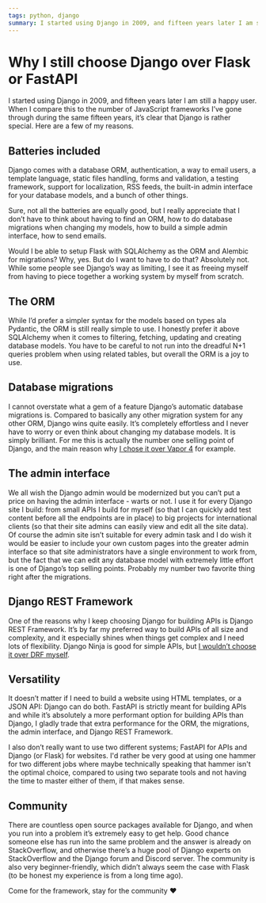 ```yaml
---
tags: python, django
summary: I started using Django in 2009, and fifteen years later I am still a happy user. When I compare this to the number of JavaScript frameworks I’ve gone through during the same fifteen years, it’s clear that Django is rather special.
---
```


# Why I still choose Django over Flask or FastAPI

I started using Django in 2009, and fifteen years later I am still a happy user. When I compare this to the number of JavaScript frameworks I’ve gone through during the same fifteen years, it’s clear that Django is rather special. Here are a few of my reasons.

## Batteries included
Django comes with a database ORM, authentication, a way to email users, a template language, static files handling, forms and validation, a testing framework, support for localization, RSS feeds, the built-in admin interface for your database models, and a bunch of other things.

Sure, not all the batteries are equally good, but I really appreciate that I don’t have to think about having to find an ORM, how to do database migrations when changing my models, how to build a simple admin interface, how to send emails.

Would I be able to setup Flask with SQLAlchemy as the ORM and Alembic for migrations? Why, yes. But do I want to have to do that? Absolutely not. While some people see Django’s way as limiting, I see it as freeing myself from having to piece together a working system by myself from scratch.

## The ORM
While I’d prefer a simpler syntax for the models based on types ala Pydantic, the ORM is still really simple to use. I honestly prefer it above SQLAlchemy when it comes to filtering, fetching, updating and creating database models. You have to be careful to not run into the dreadful N+1 queries problem when using related tables, but overall the ORM is a joy to use.

## Database migrations
I cannot overstate what a gem of a feature Django’s automatic database migrations is. Compared to basically any other migration system for any other ORM, Django wins quite easily. It’s completely effortless and I never have to worry or even think about changing my database models. It is simply brilliant. For me this is actually the number one selling point of Django, and the main reason why [I chose it over Vapor 4](/articles/2021/vapor4-vs-drf/) for example.

## The admin interface
We all wish the Django admin would be modernized but you can’t put a price on having the admin interface - warts or not. I use it for every Django site I build: from small APIs I build for myself (so that I can quickly add test content before all the endpoints are in place) to big projects for international clients (so that their site admins can easily view and edit all the site data). Of course the admin site isn’t suitable for every admin task and I do wish it would be easier to include your own custom pages into the greater admin interface so that site administrators have a single environment to work from, but the fact that we can edit any database model with extremely little effort is one of Django’s top selling points. Probably my number two favorite thing right after the migrations.

## Django REST Framework
One of the reasons why I keep choosing Django for building APIs is Django REST Framework. It’s by far my preferred way to build APIs of all size and complexity, and it especially shines when things get complex and I need lots of flexibility. Django Ninja is good for simple APIs, but [I wouldn’t choose it over DRF myself](/articles/2024/drf-vs-ninja/).

## Versatility
It doesn’t matter if I need to build a website using HTML templates, or a JSON API: Django can do both. FastAPI is strictly meant for building APIs and while it’s absolutely a more performant option for building APIs than Django, I gladly trade that extra performance for the ORM, the migrations, the admin interface, and Django REST Framework.

I also don’t really want to use two different systems; FastAPI for APIs and Django (or Flask) for websites. I'd rather be very good at using one hammer for two different jobs where maybe technically speaking that hammer isn't the optimal choice, compared to using two separate tools and not having the time to master either of them, if that makes sense.

## Community
There are countless open source packages available for Django, and when you run into a problem it’s extremely easy to get help. Good chance someone else has run into the same problem and the answer is already on StackOverflow, and otherwise there’s a huge pool of Django experts on StackOverflow and the Django forum and Discord server. The community is also very beginner-friendly, which didn’t always seem the case with Flask (to be honest my experience is from a long time ago).

Come for the framework, stay for the community ❤️
